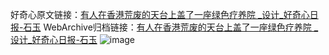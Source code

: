 好奇心原文链接：[有人在香港荒废的天台上盖了一座绿色疗养院 _设计_好奇心日报-石玉](https://www.qdaily.com/articles/5522.html)
WebArchive归档链接：[有人在香港荒废的天台上盖了一座绿色疗养院 _设计_好奇心日报-石玉](http://web.archive.org/web/20190623164941/https://www.qdaily.com/articles/5522.html)
![image](http://ww3.sinaimg.cn/large/007d5XDply1g3w8opmx5gj30u04xzb29)